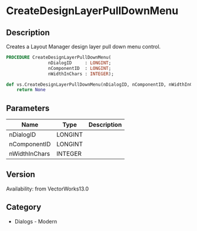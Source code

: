 # CreateDesignLayerPullDownMenu

## Description
Creates a Layout Manager design layer pull down menu control.

```pascal
PROCEDURE CreateDesignLayerPullDownMenu(
				nDialogID     : LONGINT;
				nComponentID  : LONGINT;
				nWidthInChars : INTEGER);
```

```python
def vs.CreateDesignLayerPullDownMenu(nDialogID, nComponentID, nWidthInChars):
    return None
```

## Parameters
|Name|Type|Description|
|---|---|---|
|nDialogID|LONGINT|   |
|nComponentID|LONGINT|   |
|nWidthInChars|INTEGER|   |

## Version
Availability: from VectorWorks13.0

## Category
* Dialogs - Modern

